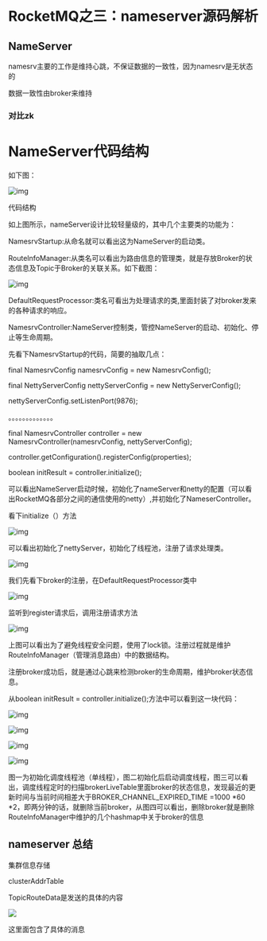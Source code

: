# RocketMQ之三：nameserver源码解析

## NameServer

namesrv主要的工作是维持心跳，不保证数据的一致性，因为namesrv是无状态的

数据一致性由broker来维持

### 对比zk





# NameServer代码结构

如下图：

![img](https://upload-images.jianshu.io/upload_images/10845135-1841f82c178d0292.png)

代码结构

如上图所示，nameServer设计比较轻量级的，其中几个主要类的功能为：

NamesrvStartup:从命名就可以看出这为NameServer的启动类。

RouteInfoManager:从类名可以看出为路由信息的管理类，就是存放Broker的状态信息及Topic于Broker的关联关系。如下截图：

![img](https://upload-images.jianshu.io/upload_images/10845135-8a14f671640ee54d.png)

DefaultRequestProcessor:类名可看出为处理请求的类,里面封装了对broker发来的各种请求的响应。

NamesrvController:NameServer控制类，管控NameServer的启动、初始化、停止等生命周期。

先看下NamesrvStartup的代码，简要的抽取几点：

final NamesrvConfig namesrvConfig = new NamesrvConfig();

final NettyServerConfig nettyServerConfig = new NettyServerConfig();

nettyServerConfig.setListenPort(9876);

。。。。。。。。。。。。。

final NamesrvController controller = new NamesrvController(namesrvConfig, nettyServerConfig);

controller.getConfiguration().registerConfig(properties);

boolean initResult = controller.initialize();

可以看出NameServer启动时候，初始化了nameServer和netty的配置（可以看出RocketMQ各部分之间的通信使用的netty）,并初始化了NameserController。

看下initialize（）方法

![img](https://upload-images.jianshu.io/upload_images/10845135-5b13309569399436.png)

可以看出初始化了nettyServer，初始化了线程池，注册了请求处理类。

 

![img](https://upload-images.jianshu.io/upload_images/10845135-8ff5ef75c06b7650.png)

我们先看下broker的注册，在DefaultRequestProcessor类中

 

![img](https://upload-images.jianshu.io/upload_images/10845135-318e813ad6dbe08f.png)

监听到register请求后，调用注册请求方法

![img](https://upload-images.jianshu.io/upload_images/10845135-240832617019fcc2.png)

上图可以看出为了避免线程安全问题，使用了lock锁。注册过程就是维护RouteInfoManager（管理消息路由）中的数据结构。

注册broker成功后，就是通过心跳来检测broker的生命周期，维护broker状态信息。

从boolean initResult = controller.initialize();方法中可以看到这一块代码：

![img](https://upload-images.jianshu.io/upload_images/10845135-947b7687949dc9bf.png)

![img](https://upload-images.jianshu.io/upload_images/10845135-87ebb3c114420298.png)

![img](https://upload-images.jianshu.io/upload_images/10845135-9d64a2ce57f44db4.png)

![img](https://upload-images.jianshu.io/upload_images/10845135-48ec32c477fc42d7.png)

图一为初始化调度线程池（单线程），图二初始化后启动调度线程，图三可以看出，调度线程定时的扫描brokerLiveTable里面broker的状态信息，发现最近的更新时间与当前时间相差大于BROKER_CHANNEL_EXPIRED_TIME =1000 *60 *2，即两分钟的话，就删除当前broker，从图四可以看出，删除broker就是删除RouteInfoManager中维护的几个hashmap中关于broker的信息





## nameserver 总结

集群信息存储

clusterAddrTable

TopicRouteData是发送的具体的内容

![](D:\MyWork\MarkDownPicture\rocketmq\TopicRouteData.png)

这里面包含了具体的消息